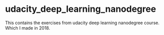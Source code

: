 # udacity_deep_learning_nanodegree

This contains the exercises from udacity deep learning nanodegree course. Which I made in 2018.
